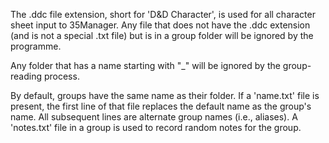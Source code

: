 The .ddc file extension, short for 'D&D Character', is used for all character sheet input to 35Manager.
Any file that does not have the .ddc extension (and is not a special .txt file) but is in a group folder will be ignored by the programme.

Any folder that has a name starting with "_" will be ignored by the group-reading process.

By default, groups have the same name as their folder.
If a 'name.txt' file is present, the first line of that file replaces the default name as the group's name. All subsequent lines are alternate group names (i.e., aliases).
A 'notes.txt' file in a group is used to record random notes for the group.
